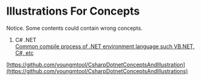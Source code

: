 # Illustrations For Concepts

Notice.
Some contents could contain wrong concepts.

1. C# .NET  
[Common compile process of .NET environment language such VB.NET, C#, etc](https://github.com/youngmtool/CsharpDotnetConceptsAndIllustrations/blob/master/DotnetLanguageCompileProcess.md)


[https://github.com/youngmtool/CsharpDotnetConceptsAndIllustration](https://github.com/youngmtool/CsharpDotnetConceptsAndIllustrations)
